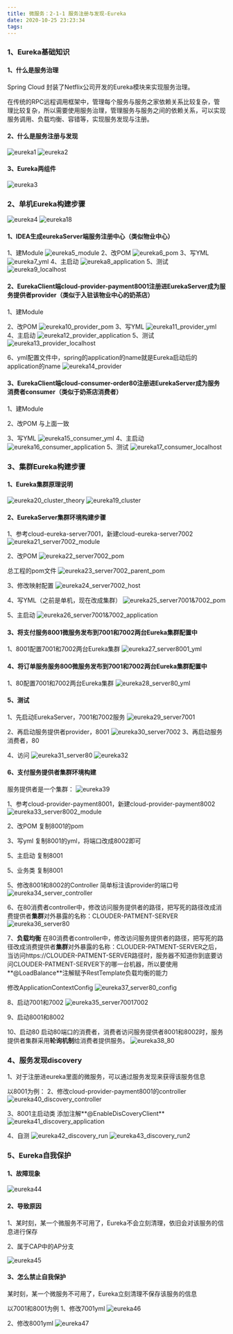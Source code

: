 ```yaml
---
title: 微服务：2-1-1 服务注册与发现-Eureka
date: 2020-10-25 23:23:34
tags:
---
```

### 1、Eureka基础知识
#### 1、什么是服务治理
  Spring Cloud 封装了Netflix公司开发的Eureka模块来实现服务治理。
  
  在传统的RPC远程调用框架中，管理每个服务与服务之家依赖关系比较复杂，管理比较复杂，所以需要使用服务治理，管理服务与服务之间的依赖关系，可以实现服务调用、负载均衡、容错等，实现服务发现与注册。

#### 2、什么是服务注册与发现
![eureka1](./eureka1.jpg)
![eureka2](./eureka2.jpg)

#### 3、Eureka两组件
![eureka3](./eureka3.jpg)

### 2、单机Eureka构建步骤
![eureka4](./eureka4.jpg)
![eureka18](./eureka18.jpg)

#### 1、IDEA生成eurekaServer端服务**注册中心**（类似物业中心）
1、建Module
![eureka5_module](./eureka5_module.jpg)
2、改POM
![eureka6_pom](./eureka6_pom.jpg)
3、写YML
![eureka7_yml](./eureka7_yml.jpg)
4、主启动
![eureka8_application](./eureka8_application.jpg)
5、测试
![eureka9_localhost](./eureka9_localhost.jpg)

#### 2、EurekaClient端cloud-provider-payment8001注册进EurekaServer成为**服务提供者**provider（类似于入驻该物业中心的奶茶店）
1、建Module

2、改POM
![eureka10_provider_pom](./eureka10_provider_pom.jpg)
3、写YML
![eureka11_provider_yml](./eureka11_provider_yml.jpg)
4、主启动
![eureka12_provider_application](./eureka12_provider_application.jpg)
5、测试
![eureka13_provider_localhost](./eureka13_provider_localhost.jpg)

6、yml配置文件中，spring的application的name就是Eureka启动后的application的name
![eureka14_provider](./eureka14_provider.jpg)

#### 3、EurekaClient端cloud-consumer-order80注册进EurekaServer成为**服务消费者**consumer（类似于奶茶店消费者）
1、建Module

2、改POM
与上面一致

3、写YML
![eureka15_consumer_yml](./eureka15_consumer_yml.jpg)
4、主启动
![eureka16_consumer_application](./eureka16_consumer_application.jpg)
5、测试
![eureka17_consumer_localhost](./eureka17_consumer_localhost.jpg)

### 3、集群Eureka构建步骤
#### 1、Eureka集群原理说明
![eureka20_cluster_theory](./eureka20_cluster_theory.jpg)
![eureka19_cluster](./eureka19_cluster.jpg)

#### 2、EurekaServer集群环境构建步骤
1、参考cloud-eureka-server7001，新建cloud-eureka-server7002
![eureka21_server7002_module](./eureka21_server7002_module.jpg)

2、改POM
![eureka22_server7002_pom](./eureka22_server7002_pom.jpg)

总工程的pom文件
![eureka23_server7002_parent_pom](./eureka23_server7002_parent_pom.jpg)

3、修改映射配置
![eureka24_server7002_host](./eureka24_server7002_host.jpg)

4、写YML（之前是单机，现在改成集群）
![eureka25_server7001&7002_pom](./eureka25_server7001&7002_pom.jpg)

5、主启动
![eureka26_server7001&7002_application](./eureka26_server7001&7002_application.jpg)

#### 3、将支付服务8001微服务发布到7001和7002两台Eureka集群配置中
1、8001配置7001和7002两台Eureka集群
![eureka27_server8001_yml](./eureka27_server8001_yml.jpg)

#### 4、将订单服务服务800微服务发布到7001和7002两台Eureka集群配置中
1、80配置7001和7002两台Eureka集群
![eureka28_server80_yml](./eureka28_server80_yml.jpg)

#### 5、测试
1、先启动EurekaServer，7001和7002服务
![eureka29_server7001](./eureka29_server7001.jpg)

2、再启动服务提供者provider，8001
![eureka30_server7002](./eureka30_server7002.jpg)
3、再启动服务消费者，80

4、访问
![eureka31_server80](./eureka31_server80.jpg)
![eureka32](./eureka32.jpg)

#### 6、支付服务提供者**集群环境**构建
服务提供者是一个集群：
![eureka39](./eureka39.jpg)

1、参考cloud-provider-payment8001，新建cloud-provider-payment8002
![eureka33_server8002_module](./eureka33_server8002_module.jpg)

2、改POM
复制8001的pom

3、写yml
复制8001的yml，将端口改成8002即可

5、主启动
复制8001

5、业务类
复制8001

5、修改8001和8002的Controller
简单标注该provider的端口号
![eureka34_server_controller](./eureka34_server_controller.jpg)

6、在80消费者controller中，修改访问服务提供者的路径，把写死的路径改成消费提供者**集群**对外暴露的名称：CLOUDER-PATMENT-SERVER
![eureka36_server80](./eureka36_server80.jpg)

7、**负载均衡**
在80消费者controller中，修改访问服务提供者的路径，把写死的路径改成消费提供者**集群**对外暴露的名称：CLOUDER-PATMENT-SERVER之后，当访问https://CLOUDER-PATMENT-SERVER路径时，服务器不知道你到底要访问CLOUDER-PATMENT-SERVER下的哪一台机器，所以要使用**@LoadBalance**注解赋予RestTemplate负载均衡的能力

修改ApplicationContextConfig
![eureka37_server80_config](./eureka37_server80_config.jpg)

8、启动7001和7002
![eureka35_server70017002](./eureka35_server70017002.jpg)

9、启动8001和8002

10、启动80
启动80端口的消费者，消费者访问服务提供者8001和8002时，服务提供者集群采用**轮询机制**给消费者提供服务。
![eureka38_80](./eureka38_80.jpg)

### 4、服务发现discovery
1、对于注册进eureka里面的微服务，可以通过服务发现来获得该服务信息

以8001为例：
2、修改cloud-provider-payment8001的controller
![eureka40_discovery_controller](./eureka40_discovery_controller.jpg)

3、8001主启动类
添加注解**@EnableDisCoveryClient**
![eureka41_discovery_application](./eureka41_discovery_application.jpg)

4、自测
![eureka42_discovery_run](./eureka42_discovery_run.jpg)
![eureka43_discovery_run2](./eureka43_discovery_run2.jpg)

### 5、Eureka自我保护
#### 1、故障现象
![eureka44](./eureka44.jpg)

#### 2、导致原因
1、某时刻，某一个微服务不可用了，Eureka不会立刻清理，依旧会对该服务的信息进行保存

2、属于CAP中的AP分支

![eureka45](./eureka45.jpg)

#### 3、怎么禁止自我保护
某时刻，某一个微服务不可用了，Eureka立刻清理不保存该服务的信息

以7001和8001为例
1、修改7001yml
![eureka46](./eureka46.jpg)

2、修改8001yml
![eureka47](./eureka47.jpg)